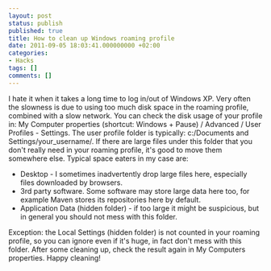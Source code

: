 ```yaml
---
layout: post
status: publish
published: true
title: How to clean up Windows roaming profile
date: 2011-09-05 18:03:41.000000000 +02:00
categories:
- Hacks
tags: []
comments: []
---
```

I hate it when it takes a long time to log in/out of Windows XP. Very often the slowness is due to using too much disk space in the roaming profile, combined with a slow network. You can check the disk usage of your profile in: My Computer properties (shortcut: Windows + Pause) / Advanced / User Profiles - Settings. The user profile folder is typically: c:/Documents and Settings/your_username/. If there are large files under this folder that you don't really need in your roaming profile, it's good to move them somewhere else. Typical space eaters in my case are:
<ul>
	<li>Desktop - I sometimes inadvertently drop large files here, especially files downloaded by browsers.</li>
	<li>3rd party software. Some software may store large data here too, for example Maven stores its repositories here by default.</li>
	<li>Application Data (hidden folder) - if too large it might be suspicious, but in general you should not mess with this folder.</li>
</ul>
Exception: the Local Settings (hidden folder) is not counted in your roaming profile, so you can ignore even if it's huge, in fact don't mess with this folder.
After some cleaning up, check the result again in My Computers properties. Happy cleaning!

